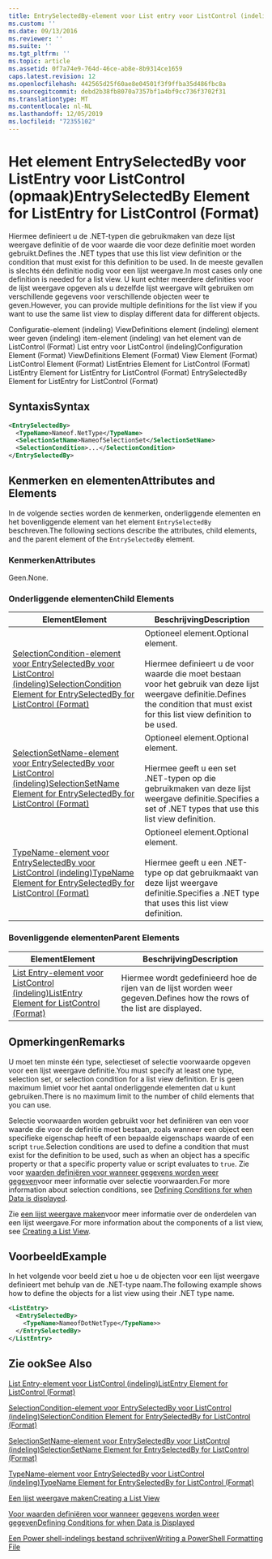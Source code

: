```yaml
---
title: EntrySelectedBy-element voor List entry voor ListControl (indeling) | Microsoft Docs
ms.custom: ''
ms.date: 09/13/2016
ms.reviewer: ''
ms.suite: ''
ms.tgt_pltfrm: ''
ms.topic: article
ms.assetid: 0f7a74e9-764d-46ce-ab8e-8b9314ce1659
caps.latest.revision: 12
ms.openlocfilehash: 442565d25f60ae8e04501f3f9ffba35d486fbc8a
ms.sourcegitcommit: debd2b38fb8070a7357bf1a4bf9cc736f3702f31
ms.translationtype: MT
ms.contentlocale: nl-NL
ms.lasthandoff: 12/05/2019
ms.locfileid: "72355102"
---
```

# <a name="entryselectedby-element-for-listentry-for-listcontrol-format"></a><span data-ttu-id="4e8c2-102">Het element EntrySelectedBy voor ListEntry voor ListControl (opmaak)</span><span class="sxs-lookup"><span data-stu-id="4e8c2-102">EntrySelectedBy Element for ListEntry for ListControl (Format)</span></span>

<span data-ttu-id="4e8c2-103">Hiermee definieert u de .NET-typen die gebruikmaken van deze lijst weergave definitie of de voor waarde die voor deze definitie moet worden gebruikt.</span><span class="sxs-lookup"><span data-stu-id="4e8c2-103">Defines the .NET types that use this list view definition or the condition that must exist for this definition to be used.</span></span> <span data-ttu-id="4e8c2-104">In de meeste gevallen is slechts één definitie nodig voor een lijst weergave.</span><span class="sxs-lookup"><span data-stu-id="4e8c2-104">In most cases only one definition is needed for a list view.</span></span> <span data-ttu-id="4e8c2-105">U kunt echter meerdere definities voor de lijst weergave opgeven als u dezelfde lijst weergave wilt gebruiken om verschillende gegevens voor verschillende objecten weer te geven.</span><span class="sxs-lookup"><span data-stu-id="4e8c2-105">However, you can provide multiple definitions for the list view if you want to use the same list view to display different data for different objects.</span></span>

<span data-ttu-id="4e8c2-106">Configuratie-element (indeling) ViewDefinitions element (indeling) element weer geven (indeling) item-element (indeling) van het element van de ListControl (Format) List entry voor ListControl (indeling)</span><span class="sxs-lookup"><span data-stu-id="4e8c2-106">Configuration Element (Format) ViewDefinitions Element (Format) View Element (Format) ListControl Element (Format) ListEntries Element for ListControl (Format) ListEntry Element for ListEntry for ListControl (Format) EntrySelectedBy Element for ListEntry for ListControl (Format)</span></span>

## <a name="syntax"></a><span data-ttu-id="4e8c2-107">Syntaxis</span><span class="sxs-lookup"><span data-stu-id="4e8c2-107">Syntax</span></span>

```xml
<EntrySelectedBy>
  <TypeName>Nameof.NetType</TypeName>
  <SelectionSetName>NameofSelectionSet</SelectionSetName>
  <SelectionCondition>...</SelectionCondition>
</EntrySelectedBy>
```

## <a name="attributes-and-elements"></a><span data-ttu-id="4e8c2-108">Kenmerken en elementen</span><span class="sxs-lookup"><span data-stu-id="4e8c2-108">Attributes and Elements</span></span>

<span data-ttu-id="4e8c2-109">In de volgende secties worden de kenmerken, onderliggende elementen en het bovenliggende element van het element `EntrySelectedBy` beschreven.</span><span class="sxs-lookup"><span data-stu-id="4e8c2-109">The following sections describe the attributes, child elements, and the parent element of the `EntrySelectedBy` element.</span></span>

### <a name="attributes"></a><span data-ttu-id="4e8c2-110">Kenmerken</span><span class="sxs-lookup"><span data-stu-id="4e8c2-110">Attributes</span></span>

<span data-ttu-id="4e8c2-111">Geen.</span><span class="sxs-lookup"><span data-stu-id="4e8c2-111">None.</span></span>

### <a name="child-elements"></a><span data-ttu-id="4e8c2-112">Onderliggende elementen</span><span class="sxs-lookup"><span data-stu-id="4e8c2-112">Child Elements</span></span>

|<span data-ttu-id="4e8c2-113">Element</span><span class="sxs-lookup"><span data-stu-id="4e8c2-113">Element</span></span>|<span data-ttu-id="4e8c2-114">Beschrijving</span><span class="sxs-lookup"><span data-stu-id="4e8c2-114">Description</span></span>|
|-------------|-----------------|
|[<span data-ttu-id="4e8c2-115">SelectionCondition-element voor EntrySelectedBy voor ListControl (indeling)</span><span class="sxs-lookup"><span data-stu-id="4e8c2-115">SelectionCondition Element for EntrySelectedBy for ListControl  (Format)</span></span>](./selectioncondition-element-for-entryselectedby-for-listcontrol-format.md)|<span data-ttu-id="4e8c2-116">Optioneel element.</span><span class="sxs-lookup"><span data-stu-id="4e8c2-116">Optional element.</span></span><br /><br /> <span data-ttu-id="4e8c2-117">Hiermee definieert u de voor waarde die moet bestaan voor het gebruik van deze lijst weergave definitie.</span><span class="sxs-lookup"><span data-stu-id="4e8c2-117">Defines the condition that must exist for this list view definition to be used.</span></span>|
|[<span data-ttu-id="4e8c2-118">SelectionSetName-element voor EntrySelectedBy voor ListControl (indeling)</span><span class="sxs-lookup"><span data-stu-id="4e8c2-118">SelectionSetName Element for EntrySelectedBy for ListControl (Format)</span></span>](./selectionsetname-element-for-entryselectedby-for-listcontrol-format.md)|<span data-ttu-id="4e8c2-119">Optioneel element.</span><span class="sxs-lookup"><span data-stu-id="4e8c2-119">Optional element.</span></span><br /><br /> <span data-ttu-id="4e8c2-120">Hiermee geeft u een set .NET-typen op die gebruikmaken van deze lijst weergave definitie.</span><span class="sxs-lookup"><span data-stu-id="4e8c2-120">Specifies a set of .NET types that use this list view definition.</span></span>|
|[<span data-ttu-id="4e8c2-121">TypeName-element voor EntrySelectedBy voor ListControl (indeling)</span><span class="sxs-lookup"><span data-stu-id="4e8c2-121">TypeName Element for EntrySelectedBy for ListControl (Format)</span></span>](./typename-element-for-entryselectedby-for-listcontrol-format.md)|<span data-ttu-id="4e8c2-122">Optioneel element.</span><span class="sxs-lookup"><span data-stu-id="4e8c2-122">Optional element.</span></span><br /><br /> <span data-ttu-id="4e8c2-123">Hiermee geeft u een .NET-type op dat gebruikmaakt van deze lijst weergave definitie.</span><span class="sxs-lookup"><span data-stu-id="4e8c2-123">Specifies a .NET type that uses this list view definition.</span></span>|

### <a name="parent-elements"></a><span data-ttu-id="4e8c2-124">Bovenliggende elementen</span><span class="sxs-lookup"><span data-stu-id="4e8c2-124">Parent Elements</span></span>

|<span data-ttu-id="4e8c2-125">Element</span><span class="sxs-lookup"><span data-stu-id="4e8c2-125">Element</span></span>|<span data-ttu-id="4e8c2-126">Beschrijving</span><span class="sxs-lookup"><span data-stu-id="4e8c2-126">Description</span></span>|
|-------------|-----------------|
|[<span data-ttu-id="4e8c2-127">List Entry-element voor ListControl (indeling)</span><span class="sxs-lookup"><span data-stu-id="4e8c2-127">ListEntry Element for ListControl (Format)</span></span>](./listentry-element-for-listcontrol-format.md)|<span data-ttu-id="4e8c2-128">Hiermee wordt gedefinieerd hoe de rijen van de lijst worden weer gegeven.</span><span class="sxs-lookup"><span data-stu-id="4e8c2-128">Defines how the rows of the list are displayed.</span></span>|

## <a name="remarks"></a><span data-ttu-id="4e8c2-129">Opmerkingen</span><span class="sxs-lookup"><span data-stu-id="4e8c2-129">Remarks</span></span>

<span data-ttu-id="4e8c2-130">U moet ten minste één type, selectieset of selectie voorwaarde opgeven voor een lijst weergave definitie.</span><span class="sxs-lookup"><span data-stu-id="4e8c2-130">You must specify at least one type, selection set, or selection condition for a list view definition.</span></span> <span data-ttu-id="4e8c2-131">Er is geen maximum limiet voor het aantal onderliggende elementen dat u kunt gebruiken.</span><span class="sxs-lookup"><span data-stu-id="4e8c2-131">There is no maximum limit to the number of child elements that you can use.</span></span>

<span data-ttu-id="4e8c2-132">Selectie voorwaarden worden gebruikt voor het definiëren van een voor waarde die voor de definitie moet bestaan, zoals wanneer een object een specifieke eigenschap heeft of een bepaalde eigenschaps waarde of een script `true`.</span><span class="sxs-lookup"><span data-stu-id="4e8c2-132">Selection conditions are used to define a condition that must exist for the definition to be used, such as when an object has a specific property or that a specific property value or script evaluates to `true`.</span></span> <span data-ttu-id="4e8c2-133">Zie voor [waarden definiëren voor wanneer gegevens worden weer gegeven](./defining-conditions-for-displaying-data.md)voor meer informatie over selectie voorwaarden.</span><span class="sxs-lookup"><span data-stu-id="4e8c2-133">For more information about selection conditions, see [Defining Conditions for when Data is displayed](./defining-conditions-for-displaying-data.md).</span></span>

<span data-ttu-id="4e8c2-134">Zie [een lijst weergave maken](./creating-a-list-view.md)voor meer informatie over de onderdelen van een lijst weergave.</span><span class="sxs-lookup"><span data-stu-id="4e8c2-134">For more information about the components of a list view, see [Creating a List View](./creating-a-list-view.md).</span></span>

## <a name="example"></a><span data-ttu-id="4e8c2-135">Voorbeeld</span><span class="sxs-lookup"><span data-stu-id="4e8c2-135">Example</span></span>

<span data-ttu-id="4e8c2-136">In het volgende voor beeld ziet u hoe u de objecten voor een lijst weergave definieert met behulp van de .NET-type naam.</span><span class="sxs-lookup"><span data-stu-id="4e8c2-136">The following example shows how to define the objects for a list view using their .NET type name.</span></span>

```xml
<ListEntry>
  <EntrySelectedBy>
    <TypeName>NameofDotNetType</TypeName>>
  </EntrySelectedBy>
</ListEntry>
```

## <a name="see-also"></a><span data-ttu-id="4e8c2-137">Zie ook</span><span class="sxs-lookup"><span data-stu-id="4e8c2-137">See Also</span></span>

[<span data-ttu-id="4e8c2-138">List Entry-element voor ListControl (indeling)</span><span class="sxs-lookup"><span data-stu-id="4e8c2-138">ListEntry Element for ListControl (Format)</span></span>](./listentry-element-for-listcontrol-format.md)

[<span data-ttu-id="4e8c2-139">SelectionCondition-element voor EntrySelectedBy voor ListControl (indeling)</span><span class="sxs-lookup"><span data-stu-id="4e8c2-139">SelectionCondition Element for EntrySelectedBy for ListControl (Format)</span></span>](./selectioncondition-element-for-entryselectedby-for-listcontrol-format.md)

[<span data-ttu-id="4e8c2-140">SelectionSetName-element voor EntrySelectedBy voor ListControl (indeling)</span><span class="sxs-lookup"><span data-stu-id="4e8c2-140">SelectionSetName Element for EntrySelectedBy for ListControl (Format)</span></span>](./selectionsetname-element-for-entryselectedby-for-listcontrol-format.md)

[<span data-ttu-id="4e8c2-141">TypeName-element voor EntrySelectedBy voor ListControl (indeling)</span><span class="sxs-lookup"><span data-stu-id="4e8c2-141">TypeName Element for EntrySelectedBy for ListControl (Format)</span></span>](./typename-element-for-entryselectedby-for-listcontrol-format.md)

[<span data-ttu-id="4e8c2-142">Een lijst weergave maken</span><span class="sxs-lookup"><span data-stu-id="4e8c2-142">Creating a List View</span></span>](./creating-a-list-view.md)

[<span data-ttu-id="4e8c2-143">Voor waarden definiëren voor wanneer gegevens worden weer gegeven</span><span class="sxs-lookup"><span data-stu-id="4e8c2-143">Defining Conditions for when Data is Displayed</span></span>](./defining-conditions-for-displaying-data.md)

[<span data-ttu-id="4e8c2-144">Een Power shell-indelings bestand schrijven</span><span class="sxs-lookup"><span data-stu-id="4e8c2-144">Writing a PowerShell Formatting File</span></span>](./writing-a-powershell-formatting-file.md)
